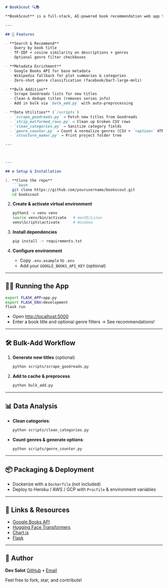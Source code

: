 ```markdown
# BookScout 🔍📚

**BookScout** is a full‑stack, AI‑powered book recommendation web app that uses semantic similarity, genre filtering, and automated metadata enrichment to suggest books you’ll love. Built with Flask, Pandas, BeautifulSoup, Hugging Face Transformers, and Chart.js, it features a dark‑mode UI and a scalable CSV‑backed cache.

---

## 🚀 Features

- **Search & Recommend**  
  - Query by book title  
  - TF‑IDF + cosine similarity on descriptions + genres  
  - Optional genre filter checkboxes  

- **Metadata Enrichment**  
  - Google Books API for base metadata  
  - Wikipedia fallback for plot summaries & categories  
  - Zero‑shot genre classification (facebook/bart‑large‑mnli)  

- **Bulk Addition**  
  - Scrape Goodreads lists for new titles  
  - Clean & dedupe titles (removes series info)  
  - Add in bulk via `bulk_add.py` with auto‑preprocessing  

- **Data Utilities** (`/scripts`)  
  - `scrape_goodreads.py` → Fetch new titles from Goodreads  
  - `strip_malformed_rows.py` → Clean up broken CSV rows  
  - `clean_categories.py` → Sanitize category fields  
  - `genre_counter.py` → Count & normalize genres (CSV + `<option>` HTML)  
  - `structure_maker.py` → Print project folder tree  

---



---

## ⚙️ Setup & Installation

1. **Clone the repo**  
   ```bash
   git clone https://github.com/yourusername/bookscout.git
   cd bookscout
````

2. **Create & activate virtual environment**

   ```bash
   python3 -m venv venv
   source venv/bin/activate   # macOS/Linux
   venv\Scripts\activate      # Windows
   ```

3. **Install dependencies**

   ```bash
   pip install -r requirements.txt
   ```

4. **Configure environment**

   * Copy `.env.example` to `.env`
   * Add your `GOOGLE_BOOKS_API_KEY` (optional)

---

## 🏃‍♂️ Running the App

```bash
export FLASK_APP=app.py
export FLASK_ENV=development
flask run
```

* Open [http://localhost:5000](http://localhost:5000)
* Enter a book title and optional genre filters → See recommendations!

---

## 🛠️ Bulk-Add Workflow

1. **Generate new titles** (optional)

   ```bash
   python scripts/scrape_goodreads.py
   ```
2. **Add to cache & preprocess**

   ```bash
   python bulk_add.py
   ```

---

## 📊 Data Analysis

* **Clean categories**:

  ```bash
  python scripts/clean_categories.py
  ```
* **Count genres & generate options**:

  ```bash
  python scripts/genre_counter.py
  ```

---

## 📦 Packaging & Deployment

* Dockerize with a `Dockerfile` (not included)
* Deploy to Heroku / AWS / GCP with `Procfile` & environment variables

---

## 🔗 Links & Resources

* [Google Books API](https://developers.google.com/books)
* [Hugging Face Transformers](https://huggingface.co/docs/transformers)
* [Chart.js](https://www.chartjs.org/)
* [Flask](https://flask.palletsprojects.com/)

---

## 👤 Author

**Dev Salot**
[GitHub](https://github.com/yourusername) • [Email](mailto:devsalot@gmail.com)

Feel free to fork, star, and contribute!

```
```
